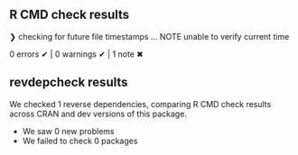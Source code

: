 ## R CMD check results

❯ checking for future file timestamps ... NOTE
  unable to verify current time

0 errors ✔ | 0 warnings ✔ | 1 note ✖

## revdepcheck results

We checked 1 reverse dependencies, comparing R CMD check results across CRAN and dev versions of this package.

 * We saw 0 new problems
 * We failed to check 0 packages
